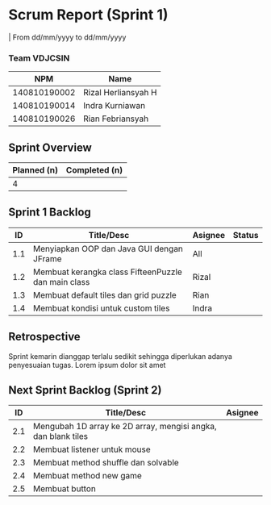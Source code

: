 # Scrum Report (Sprint 1)

| From dd/mm/yyyy to dd/mm/yyyy

### Team VDJCSIN

| NPM          | Name                |
| ------------ | ------------------- |
| 140810190002 | Rizal Herliansyah H |
| 140810190014 | Indra Kurniawan     |
| 140810190026 | Rian Febriansyah    |

## Sprint Overview

| Planned (n) | Completed (n) |
| ----------- | ------------- |
| 4           |               |

## Sprint 1 Backlog

| ID  | Title/Desc                                          | Asignee | Status |
| --- | --------------------------------------------------- | ------- | ------ |
| 1.1 | Menyiapkan OOP dan Java GUI dengan JFrame           | All     |        |
| 1.2 | Membuat kerangka class FifteenPuzzle dan main class | Rizal   |        |
| 1.3 | Membuat default tiles dan grid puzzle               | Rian    |        |
| 1.4 | Membuat kondisi untuk custom tiles                  | Indra   |        |

## Retrospective

Sprint kemarin dianggap terlalu sedikit sehingga diperlukan adanya penyesuaian tugas. Lorem ipsum dolor sit amet

## Next Sprint Backlog (Sprint 2)

| ID  | Title/Desc                                                    | Asignee |
| --- | ------------------------------------------------------------- | ------- |
| 2.1 | Mengubah 1D array ke 2D array, mengisi angka, dan blank tiles |         |
| 2.2 | Membuat listener untuk mouse                                  |         |
| 2.3 | Membuat method shuffle dan solvable                           |         |
| 2.4 | Membuat method new game                                       |         |
| 2.5 | Membuat button                                                |         |
